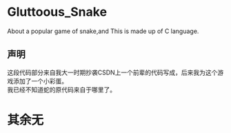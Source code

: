 # Gluttoous_Snake
About a popular game of snake,and This is made up of C language.<br>
## 声明
这段代码部分来自我大一时期抄袭CSDN上一个前辈的代码写成，后来我为这个游戏添加了一个小彩蛋。<br>
我已经不知道蛇的原代码来自于哪里了。
# 其余无

